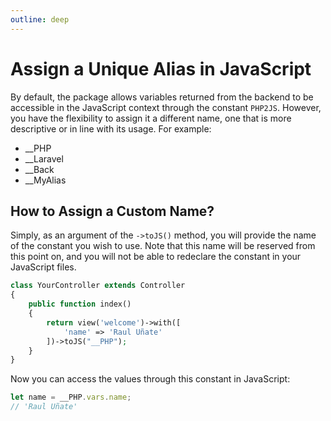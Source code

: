 ```yaml
---
outline: deep
---
```


# Assign a Unique Alias in JavaScript

By default, the package allows variables returned from the backend to be accessible in the JavaScript context through the constant `PHP2JS`. However, you have the flexibility to assign it a different name, one that is more descriptive or in line with its usage. For example:

- __PHP
- __Laravel
- __Back
- __MyAlias

## How to Assign a Custom Name?

Simply, as an argument of the `->toJS()` method, you will provide the name of the constant you wish to use. Note that this name will be reserved from this point on, and you will not be able to redeclare the constant in your JavaScript files.

```php
class YourController extends Controller
{
	public function index()
	{
		return view('welcome')->with([
			'name' => 'Raul Uñate'
		])->toJS("__PHP");
	}
}
```

Now you can access the values through this constant in JavaScript:

```javascript
let name = __PHP.vars.name;
// 'Raul Uñate'
```